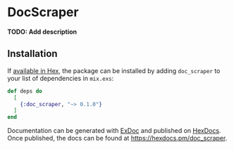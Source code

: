 # DocScraper

**TODO: Add description**

## Installation

If [available in Hex](https://hex.pm/docs/publish), the package can be installed
by adding `doc_scraper` to your list of dependencies in `mix.exs`:

```elixir
def deps do
  [
    {:doc_scraper, "~> 0.1.0"}
  ]
end
```

Documentation can be generated with [ExDoc](https://github.com/elixir-lang/ex_doc)
and published on [HexDocs](https://hexdocs.pm). Once published, the docs can
be found at <https://hexdocs.pm/doc_scraper>.

